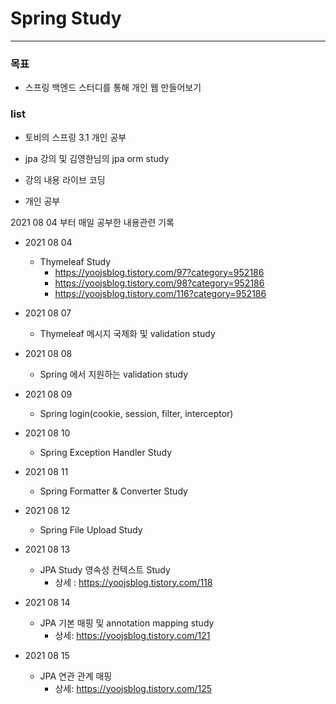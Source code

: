# Spring Study

---

### 목표

- 스프링 백엔드 스터디를 통해 개인 웹 만들어보기



### list

- 토비의 스프링 3.1 개인 공부

- jpa 강의 및 김영한님의 jpa orm study

- 강의 내용 라이브 코딩

- 개인 공부


2021 08 04 부터 매일 공부한 내용관련 기록
- 2021 08 04
  
  - Thymeleaf Study
    - https://yoojsblog.tistory.com/97?category=952186
    - https://yoojsblog.tistory.com/98?category=952186
    - https://yoojsblog.tistory.com/116?category=952186
    
    
  
- 2021 08 07
  
  - Thymeleaf 메시지 국제화 및 validation study
  
  
  
- 2021 08 08

  - Spring 에서 지원하는 validation study
  
  

- 2021 08 09
  
  - Spring login(cookie, session, filter, interceptor)
  
  

- 2021 08 10
  - Spring Exception Handler Study
  
  
  
- 2021 08 11

  - Spring Formatter & Converter Study

  

- 2021 08 12
  
  - Spring File Upload Study
  
    
  
- 2021 08 13

  - JPA Study 영속성 컨텍스트 Study
    - 상세 : https://yoojsblog.tistory.com/118



- 2021 08 14

  - JPA 기본 매핑 및 annotation mapping study
    - 상세: https://yoojsblog.tistory.com/121

  

- 2021 08 15
  - JPA 연관 관계 매핑
    - 상세: https://yoojsblog.tistory.com/125



